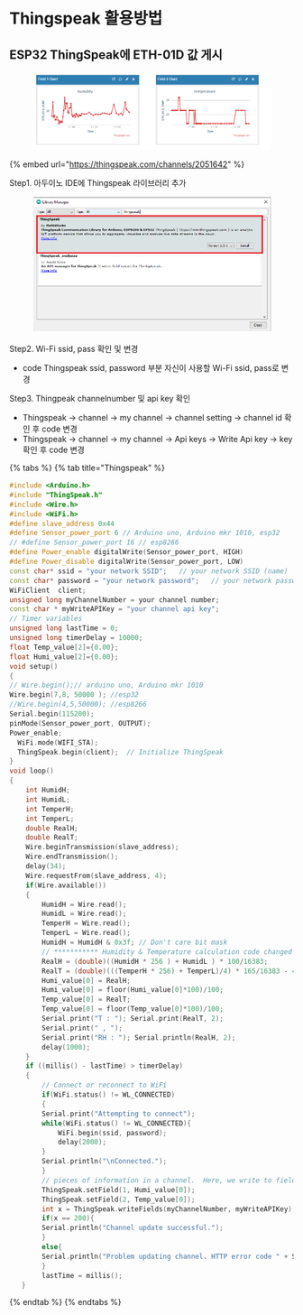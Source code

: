 # Thingspeak 활용방법

## ESP32 ThingSpeak에 ETH-01D 값 게시

<figure><img src="../../../.gitbook/assets/thingspeak.png" alt=""><figcaption></figcaption></figure>

{% embed url="https://thingspeak.com/channels/2051642" %}



Step1. 아두이노 IDE에 Thingspeak 라이브러리 추가

<figure><img src="../../../.gitbook/assets/eth-01d_thingspeak.PNG" alt=""><figcaption></figcaption></figure>

Step2. Wi-Fi ssid, pass 확인 및 변경

* code Thingspeak ssid, password 부분 자신이 사용할 Wi-Fi ssid, pass로 변경

Step3. Thingpeak channelnumber 및 api key 확인

* Thingspeak -> channel -> my channel -> channel setting -> channel id 확인 후 code 변경
* Thingspeak -> channel -> my channel -> Api keys -> Write Api key -> key 확인 후 code 변경

{% tabs %}
{% tab title="Thingspeak" %}
```cpp
#include <Arduino.h>
#include "ThingSpeak.h"
#include <Wire.h>
#include <WiFi.h>
#define slave_address 0x44
#define Sensor_power_port 6 // Arduino uno, Arduino mkr 1010, esp32
// #define Sensor_power_port 16 // esp8266
#define Power_enable digitalWrite(Sensor_power_port, HIGH)
#define Power_disable digitalWrite(Sensor_power_port, LOW)
const char* ssid = "your network SSID";   // your network SSID (name) 
const char* password = "your network password";   // your network password
WiFiClient  client;
unsigned long myChannelNumber = your channel number;
const char * myWriteAPIKey = "your channel api key";
// Timer variables
unsigned long lastTime = 0;
unsigned long timerDelay = 10000;
float Temp_value[2]={0.00};
float Humi_value[2]={0.00};
void setup()
{
// Wire.begin();// arduino uno, Arduino mkr 1010
Wire.begin(7,8, 50000 ); //esp32
//Wire.begin(4,5,50000); //esp8266
Serial.begin(115200);
pinMode(Sensor_power_port, OUTPUT);
Power_enable;
  WiFi.mode(WIFI_STA);   
  ThingSpeak.begin(client);  // Initialize ThingSpeak
}
void loop()
{
    int HumidH;
    int HumidL;
    int TemperH;
    int TemperL;
    double RealH;
    double RealT;
    Wire.beginTransmission(slave_address);
    Wire.endTransmission();
    delay(34);
    Wire.requestFrom(slave_address, 4);
    if(Wire.available())
    {
        HumidH = Wire.read();
        HumidL = Wire.read();
        TemperH = Wire.read();
        TemperL = Wire.read();
        HumidH = HumidH & 0x3f; // Don't care bit mask
        // *********** Humidity & Temperature calculation code changed ***************************
        RealH = (double)((HumidH * 256 ) + HumidL ) * 100/16383;
        RealT = (double)(((TemperH * 256) + TemperL)/4) * 165/16383 - 40;
        Humi_value[0] = RealH;
        Humi_value[0] = floor(Humi_value[0]*100)/100;
        Temp_value[0] = RealT;
        Temp_value[0] = floor(Temp_value[0]*100)/100;
        Serial.print("T : "); Serial.print(RealT, 2);
        Serial.print(" , ");
        Serial.print("RH : "); Serial.println(RealH, 2);
        delay(1000);
    }
    if ((millis() - lastTime) > timerDelay) 
    {
        // Connect or reconnect to WiFi
        if(WiFi.status() != WL_CONNECTED)
        {
        Serial.print("Attempting to connect");
        while(WiFi.status() != WL_CONNECTED){
            WiFi.begin(ssid, password); 
            delay(2000);     
        } 
        Serial.println("\nConnected.");
        }
        // pieces of information in a channel.  Here, we write to field 1.
        ThingSpeak.setField(1, Humi_value[0]);
        ThingSpeak.setField(2, Temp_value[0]);
        int x = ThingSpeak.writeFields(myChannelNumber, myWriteAPIKey);
        if(x == 200){
        Serial.println("Channel update successful.");
        }
        else{
        Serial.println("Problem updating channel. HTTP error code " + String(x));
        }
        lastTime = millis();
   }
```
{% endtab %}
{% endtabs %}

